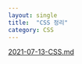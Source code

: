 ```yaml
---
layout: single
title:  "CSS 정리"
category: CSS
---
```


[2021-07-13-CSS.md](https://github.com/sixfifteen/sixfifteen.github.io/files/6822938/2021-07-13-CSS.md)
